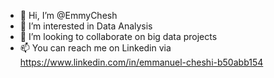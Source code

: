 - 👋 Hi, I’m @EmmyChesh
- 👀 I’m interested in Data Analysis
- 💞️ I’m looking to collaborate on big data projects
- 📫 You can reach me on Linkedin via https://www.linkedin.com/in/emmanuel-cheshi-b50abb154

<!---
EmmyChesh/EmmyChesh is a Researcher and data analysis enthusiast wishing to get in touch with experts in the field of data science especially analysis. Feel free to get in touch.
--->
